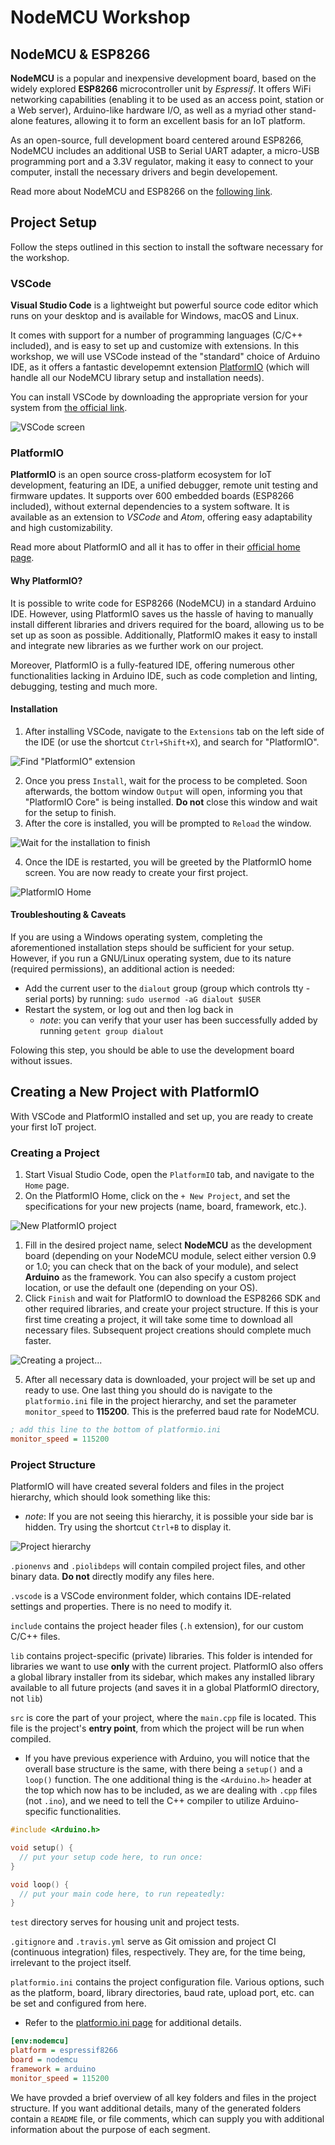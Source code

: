 # NodeMCU Workshop

## NodeMCU & ESP8266

__NodeMCU__ is a popular and inexpensive development board, based on the widely explored __ESP8266__ microcontroller unit by _Espressif_. It offers WiFi networking capabilities (enabling it to be used as an access point, station or a Web server), Arduino-like hardware I/O,  as well as a myriad other stand-alone features, allowing it to form an excellent basis for an IoT platform.
  
As an open-source, full development board centered around ESP8266, NodeMCU includes an additional USB to Serial UART adapter, a micro-USB programming port and a 3.3V regulator, making it easy to connect to your computer, install the necessary drivers and begin developement.

Read more about NodeMCU and ESP8266 on the [following link](http://42bots.com/esp8266/nodemcu-esp8266-iot-development-board-overview/).
  
## Project Setup

Follow the steps outlined in this section to install the software necessary for the workshop.

### VSCode
__Visual Studio Code__ is a lightweight but powerful source code editor which runs on your desktop and is available for Windows, macOS and Linux.

It comes with support for a number of programming languages (C/C++ included), and is easy to set up and customize with extensions. In this workshop, we will use VSCode instead of the "standard" choice of Arduino IDE, as it offers a fantastic developemnt extension [PlatformIO](https://platformio.org/) (which will handle all our NodeMCU library setup and installation needs).

You can install VSCode by downloading the appropriate version for your system from [the official link](https://code.visualstudio.com/).

![VSCode screen](./img/setup/vscode.png)

### PlatformIO

__PlatformIO__ is an open source cross-platform ecosystem for IoT development, featuring an IDE, a unified debugger, remote unit testing and firmware updates. It supports over 600 embedded boards (ESP8266 included), without external dependencies to a system software. It is available as an extension to _VSCode_ and _Atom_, offering easy adaptability and high customizability.

Read more about PlatformIO and all it has to offer in their [official home page](https://platformio.org).

#### Why PlatformIO?

It is possible to write code for ESP8266 (NodeMCU) in a standard Arduino IDE. However, using PlatformIO saves us the hassle of having to manually install different libraries and drivers required for the board, allowing us to be set up as soon as possible. Additionally, PlatformIO makes it easy to install and integrate new libraries as we further work on our project.

Moreover, PlatformIO is a fully-featured IDE, offering numerous other functionalities lacking in Arduino IDE, such as code completion and linting, debugging, testing and much more.

#### Installation
1. After installing VSCode, navigate to the `Extensions` tab on the left side of the IDE (or use the shortcut `Ctrl+Shift+X`), and search for "PlatformIO".

![Find "PlatformIO" extension](./img/setup/platformio-install.png)

2. Once you press `Install`, wait for the process to be completed. Soon afterwards, the bottom window `Output` will open, informing you that "PlatformIO Core" is being installed. __Do not__ close this window and wait for the setup to finish. 
3. After the core is installed, you will be prompted to `Reload` the window. 

![Wait for the installation to finish](./img/setup/platformio-install-2.png)

4. Once the IDE is restarted, you will be greeted by the PlatformIO home screen. You are now ready to create your first project.

![PlatformIO Home](./img/setup/platformio-home.png)

#### Troubleshouting & Caveats

If you are using a Windows operating system, completing the aforementioned installation steps should be sufficient for your setup. However, if you run a GNU/Linux operating system, due to its nature (required permissions), an additional action is needed:

- Add the current user to the `dialout` group (group which controls tty - serial ports) by running: `sudo usermod -aG dialout $USER`
- Restart the system, or log out and then log back in
    - _note_: you can verify that your user has been successfully added by running `getent group dialout`

Folowing this step, you should be able to use the development board without issues.

## Creating a New Project with PlatformIO

With VSCode and PlatformIO installed and set up, you are ready to create your first IoT project.

### Creating a Project

1. Start Visual Studio Code, open the `PlatformIO` tab, and navigate to the `Home` page.
2. On the PlatformIO Home, click on the `+ New Project`, and set the specifications for your new projects (name, board, framework, etc.).

![New PlatformIO project](./img/new-project/platformio-new.png)

1. Fill in the desired project name, select **NodeMCU** as the development board (depending on your NodeMCU module, select either version 0.9 or 1.0; you can check that on the back of your module), and select **Arduino** as the framework. You can also specify a custom project location, or use the default one (depending on your OS).
2. Click `Finish` and wait for PlatformIO to download the ESP8266 SDK and other required libraries, and create your project structure. If this is your first time creating a project, it will take some time to download all necessary files. Subsequent project creations should complete much faster.

![Creating a project...](./img/new-project/platformio-creating.png)

5. After all necessary data is downloaded, your project will be set up and ready to use. One last thing you should do is navigate to the `platformio.ini` file in the project hierarchy, and set the parameter `monitor_speed` to **115200**. This is the preferred baud rate for NodeMCU.

```ini
; add this line to the bottom of platformio.ini
monitor_speed = 115200
```

### Project Structure

PlatformIO will have created several folders and files in the project hierarchy, which should look something like this:
 - *note*: If you are not seeing this hierarchy, it is possible your side bar is hidden. Try using the shortcut `Ctrl+B` to display it.

![Project hierarchy](./img/new-project/platformio-hierarchy.png)

  `.pionenvs` and `.piolibdeps` will contain compiled project files, and other binary data. **Do not** directly modify any files here.

  `.vscode` is a VSCode environment folder, which contains IDE-related settings and properties. There is no need to modify it.

  `include` contains the project header files (`.h` extension), for our custom C/C++ files. 

  `lib` contains project-specific (private) libraries. This folder is intended for libraries we want to use **only** with the current project. PlatformIO also offers a global library installer from its sidebar, which makes any installed library available to all future projects (and saves it in a global PlatformIO directory, not `lib`)

  `src` is core the part of your project, where the `main.cpp` file is located. This file is the project's **entry point**, from which the project will be run when compiled.

  - If you have previous experience with Arduino, you will notice that the overall base structure is the same, with there being a `setup()` and a `loop()` function. The one additional thing is the `<Arduino.h>` header at the top which now has to be included, as we are dealing with `.cpp` files (not `.ino`), and we need to tell the C++ compiler to utilize Arduino-specific functionalities.

```cpp
#include <Arduino.h>

void setup() {
  // put your setup code here, to run once:
}

void loop() {
  // put your main code here, to run repeatedly:
}
```

  `test` directory serves for housing unit and project tests.

  `.gitignore` and `.travis.yml` serve as Git omission and project CI (continuous integration) files, respectively. They are, for the time being, irrelevant to the project itself.

  `platformio.ini` contains the project configuration file. Various options, such as the platform, board, library directories, baud rate, upload port, etc. can be set and configured from here. 
  - Refer to the [platformio.ini page](https://docs.platformio.org/en/latest/projectconf.html) for additional details.

```ini
[env:nodemcu]
platform = espressif8266
board = nodemcu
framework = arduino
monitor_speed = 115200
```

We have provded a brief overview of all key folders and files in the project structure. If you want additional details, many of the generated folders contain a `README` file, or file comments, which can supply you with additional information about the purpose of each segment.